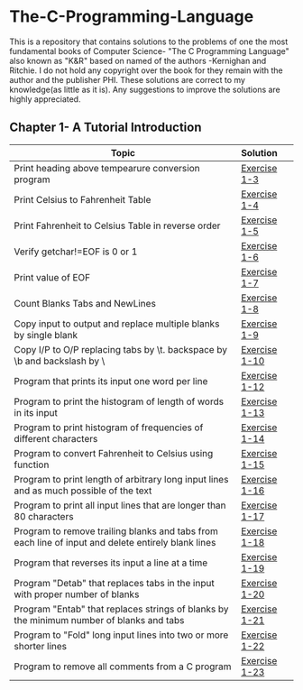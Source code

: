 # The-C-Programming-Language
This is a repository that contains solutions to the problems of one the most fundamental books of Computer Science- "The C Programming Language"
also known as "K&R" based on named of the authors -Kernighan and Ritchie. I do not hold any copyright over the book for they remain with the author and the publisher PHI. 
These solutions are correct to my knowledge(as little as it is). Any suggestions to improve the solutions are highly appreciated.

## Chapter 1- A Tutorial Introduction
|  Topic      |       Solution |
|-------------|:----------------|
| Print heading above tempearure conversion program | [Exercise 1-3](Solutions/Chapter-1/Exercise1_3.c)|    
| Print Celsius to Fahrenheit Table                 | [Exercise 1-4](Solutions/Chapter-1/Exercise1_4.c)|    
| Print Fahrenheit to Celsius Table in reverse order | [Exercise 1-5](Solutions/Chapter-1/Exercise1_5.c)| 
| Verify getchar!=EOF is 0 or 1                     | [Exercise 1-6](Solutions/Chapter-1/Exercise1_6.c)|    
| Print value of EOF                                | [Exercise 1-7](Solutions/Chapter-1/Exercise1_7.c)|    
| Count Blanks Tabs and NewLines                    | [Exercise 1-8](Solutions/Chapter-1/Exercise1_8.c)|   
| Copy input to output and replace multiple blanks by single blank| [Exercise 1-9](Solutions/Chapter-1/Exercise1_9.c)|   
| Copy I/P to O/P replacing tabs by \t. backspace by \b and backslash by \\ | [Exercise 1-10](Solutions/Chapter-1/Exercise1_10.c)|   
| Program that prints its input one word per line | [Exercise 1-12](Solutions/Chapter-1/Exercise1_12.c)| 
| Program to print the histogram of length of words in its input | [Exercise 1-13](Solutions/Chapter-1/Exercise1_13.c)| 
| Program to print histogram of frequencies of different characters | [Exercise 1-14](Solutions/Chapter-1/Exercise1_14.c)| 
| Program to convert Fahrenheit to Celsius using function | [Exercise 1-15](Solutions/Chapter-1/Exercise1_15.c)| 
| Program to print length of arbitrary long input lines and as much possible of the text | [Exercise 1-16](Solutions/Chapter-1/Exercise1_16.c)| 
| Program to print all input lines that are longer than 80 characters | [Exercise 1-17](Solutions/Chapter-1/Exercise1_17.c)|
| Program to remove trailing blanks and tabs from each line of input and delete entirely blank lines  | [Exercise 1-18](Solutions/Chapter-1/Exercise1_18.c)|
| Program that reverses its input a line at a time | [Exercise 1-19](Solutions/Chapter-1/Exercise1_19.c)|
| Program "Detab" that replaces tabs in the input with proper number of blanks | [Exercise 1-20](Solutions/Chapter-1/Exercise1_19.c)|
| Program "Entab" that replaces strings of blanks by the minimum number of blanks and tabs | [Exercise 1-21](Solutions/Chapter-1/Exercise1_21.c)|
| Program to "Fold" long input lines into two or more shorter lines | [Exercise 1-22](Solutions/Chapter-1/Exercise1_22.c)|
| Program to remove all comments from a C program | [Exercise 1-23](Solutions/Chapter-1/Exercise1_23.c)|
